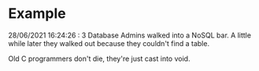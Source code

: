 # Example

<!-- replace-with-date starts -->
28/06/2021 16:24:26 : 3 Database Admins walked into a NoSQL bar. A little while later they walked out because they couldn't find a table.
<!-- replace-with-date ends -->

<!-- replace-with-joke starts -->
Old C programmers don't die, they're just cast into void.
<!-- replace-with-joke ends -->